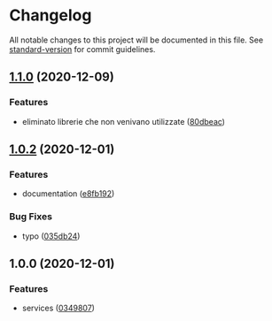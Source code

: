 # Changelog

All notable changes to this project will be documented in this file. See [standard-version](https://github.com/conventional-changelog/standard-version) for commit guidelines.

## [1.1.0](https://github.com/escsrl/service/compare/v1.0.2...v1.1.0) (2020-12-09)


### Features

* eliminato librerie che non venivano utilizzate ([80dbeac](https://github.com/escsrl/service/commit/80dbeac300c7dc2c0a784dfedd4c3acb10b07e0c))

## [1.0.2](https://github.com/escsrl/service/compare/v1.0.1...v1.1.0) (2020-12-01)


### Features

* documentation ([e8fb192](https://github.com/escsrl/service/commit/e8fb192ce9949ad4e3d42334eb1afc017318af85))


### Bug Fixes

* typo ([035db24](https://github.com/escsrl/service/commit/035db24e5286759407ea2dcbc6d65230d3266d71))

## 1.0.0 (2020-12-01)


### Features

* services ([0349807](https://github.com/escsrl/service/commit/034980761dab25549d504942b1131c789100890e))
